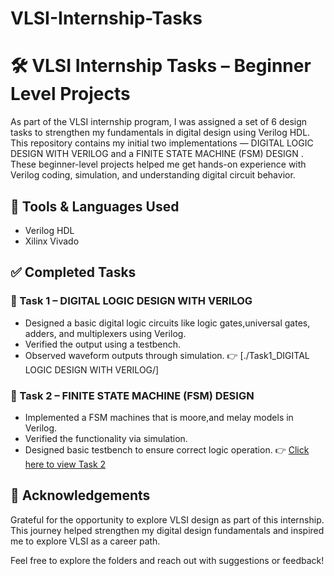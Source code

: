 # VLSI-Internship-Tasks
# 🛠️ VLSI Internship Tasks – Beginner Level Projects
As part of the VLSI internship program, I was assigned a set of 6 design tasks to strengthen my fundamentals in digital design using Verilog HDL.
This repository contains my initial two implementations — DIGITAL LOGIC DESIGN WITH VERILOG and a FINITE STATE MACHINE (FSM) DESIGN .
These beginner-level projects helped me get hands-on experience with Verilog coding, simulation, and understanding digital circuit behavior.

## 🚀 Tools & Languages Used
- Verilog HDL
- Xilinx Vivado 

## ✅ Completed Tasks
### 📌 Task 1 – DIGITAL LOGIC DESIGN WITH VERILOG
- Designed a basic digital logic circuits like logic gates,universal gates, adders, and multiplexers using Verilog.
- Verified the output using a testbench.
- Observed waveform outputs through simulation.
👉 [./Task1_DIGITAL LOGIC DESIGN WITH VERILOG/]

### 📌 Task 2 – FINITE STATE MACHINE (FSM) DESIGN 
- Implemented a FSM machines that is moore,and melay models in Verilog.
- Verified the functionality via simulation.
- Designed basic testbench to ensure correct logic operation.
👉 [Click here to view Task 2](./Task2_MuxDesign)

## 🙌 Acknowledgements
Grateful for the opportunity to explore VLSI design as part of this internship.  
This journey helped strengthen my digital design fundamentals and inspired me to explore VLSI as a career path.

Feel free to explore the folders and reach out with suggestions or feedback!
